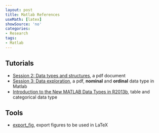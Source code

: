 ```yaml
---
layout: post
title: Matlab References
useMath: [latex]
showSource: 'no'
categories:
- Research
tags:
- Matlab
---
```



## Tutorials
 - [Session 2: Data types and structures][1], a pdf document
 - [Session 3: Data exploration][2], a pdf, **nominal** and **ordinal** data type in Matlab
 - [Introduction to the New MATLAB Data Types in R2013b][4], table and categorical data type


## Tools
 - [export_fig][3], export figures to be used in LaTeX
















[4]: http://blogs.mathworks.com/loren/2013/09/10/introduction-to-the-new-matlab-data-types-in-r2013b/#view_comments
[3]: http://www.mathworks.com/matlabcentral/fileexchange/23629-export-fig
[2]: http://www.scs2.net/next/files/courses/stats/session3.pdf
[1]: http://www.scs2.net/next/files/courses/matlab/session2.pdf